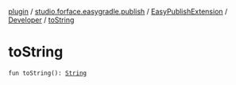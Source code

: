 [plugin](../../../index.md) / [studio.forface.easygradle.publish](../../index.md) / [EasyPublishExtension](../index.md) / [Developer](index.md) / [toString](./to-string.md)

# toString

`fun toString(): `[`String`](https://kotlinlang.org/api/latest/jvm/stdlib/kotlin/-string/index.html)
